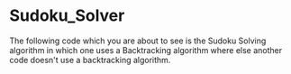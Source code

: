 # Sudoku_Solver

The following code which you are about to see is the Sudoku Solving algorithm in which one uses a Backtracking algorithm where else another code doesn't use a backtracking algorithm.
